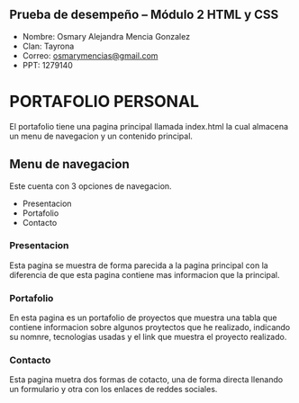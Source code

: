 Prueba de desempeño – Módulo 2 HTML y CSS
-----------------------------------------
* Nombre: Osmary Alejandra Mencia Gonzalez
* Clan: Tayrona
* Correo: osmarymencias@gmail.com
* PPT: 1279140

# PORTAFOLIO PERSONAL

El portafolio tiene una pagina principal llamada index.html la cual almacena un menu de navegacion y un contenido principal.

## Menu de navegacion

Este cuenta con 3 opciones de navegacion.

* Presentacion 
* Portafolio
* Contacto

### Presentacion
Esta pagina se muestra de forma parecida a la pagina principal con la diferencia de que esta pagina contiene mas informacion que la principal.

### Portafolio
En esta pagina es un portafolio de proyectos que muestra una tabla que contiene informacion sobre algunos proytectos que he realizado,
indicando su nomnre, tecnologias usadas y el link que muestra el proyecto realizado.

### Contacto 
Esta pagina muetra dos formas de cotacto, una de forma directa llenando un formulario y otra con los enlaces de reddes sociales.
